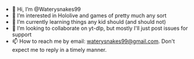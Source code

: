 - 👋 Hi, I’m @Waterysnakes99
- 👀 I’m interested in Hololive and games of pretty much any sort
- 🌱 I’m currently learning things any kid should (and should not)
- 💞️ I’m looking to collaborate on yt-dlp, but mostly I'll just post issues for support
- 📫 How to reach me by email: waterysnakes99@gmail.com. Don't expect me to reply in a timely manner.

<!---
Waterysnakes99/Waterysnakes99 is a ✨ special ✨ repository because its `README.md` (this file) appears on your GitHub profile.
You can click the Preview link to take a look at your changes.
--->
